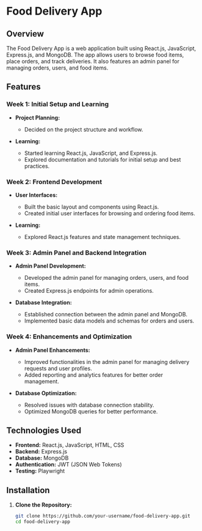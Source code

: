 # Food Delivery App

## Overview

The Food Delivery App is a web application built using React.js, JavaScript, Express.js, and MongoDB. The app allows users to browse food items, place orders, and track deliveries. It also features an admin panel for managing orders, users, and food items.

## Features

### Week 1: Initial Setup and Learning

- **Project Planning:**
  - Decided on the project structure and workflow.

- **Learning:**
  - Started learning React.js, JavaScript, and Express.js.
  - Explored documentation and tutorials for initial setup and best practices.

### Week 2: Frontend Development

- **User Interfaces:**
  - Built the basic layout and components using React.js.
  - Created initial user interfaces for browsing and ordering food items.

- **Learning:**
  - Explored React.js features and state management techniques.

### Week 3: Admin Panel and Backend Integration

- **Admin Panel Development:**
  - Developed the admin panel for managing orders, users, and food items.
  - Created Express.js endpoints for admin operations.

- **Database Integration:**
  - Established connection between the admin panel and MongoDB.
  - Implemented basic data models and schemas for orders and users.

### Week 4: Enhancements and Optimization

- **Admin Panel Enhancements:**
  - Improved functionalities in the admin panel for managing delivery requests and user profiles.
  - Added reporting and analytics features for better order management.

- **Database Optimization:**
  - Resolved issues with database connection stability.
  - Optimized MongoDB queries for better performance.

## Technologies Used

- **Frontend:** React.js, JavaScript, HTML, CSS
- **Backend:** Express.js
- **Database:** MongoDB
- **Authentication:** JWT (JSON Web Tokens)
- **Testing:** Playwright

## Installation

1. **Clone the Repository:**
   ```bash
   git clone https://github.com/your-username/food-delivery-app.git
   cd food-delivery-app
